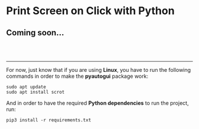 # Print Screen on Click with Python

## Coming soon...

<br/>
<br/>

---

For now, just know that if you are using **Linux**, you have to run the following commands in order to make the
**pyautogui** package work:

```
sudo apt update
sudo apt install scrot
```

And in order to have the required **Python dependencies** to run the project, run:

``
pip3 install -r requirements.txt
``